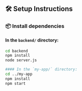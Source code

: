 ## 🛠️ Setup Instructions

### 📦 Install dependencies

#### In the `backend/` directory:

```bash
cd backend
npm install
node server.js

#### In the `my-app/` directory:
cd ../my-app
npm install
npm start


